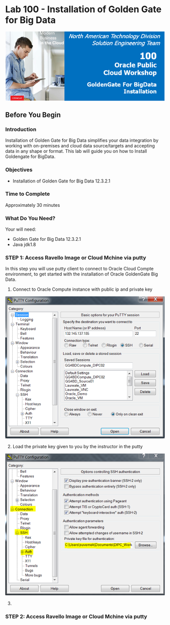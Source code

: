 # Lab 100 -  Installation of Golden Gate for Big Data

![](images/100/image100_0.png)

## Before You Begin

### Introduction
Installation of Golden Gate for Big Data simplifies your data integration by working with on-premises and cloud data source/targets and accepting data in any shape or format. This lab will guide you on how to Install Goldengate for BigData.

### Objectives
- Installation of Golden Gate for Big Data 12.3.2.1

### Time to Complete
Approximately 30 minutes

### What Do You Need?
Your will need:
- Golden Gate for Big Data 12.3.2.1
- Java jdk1.8

### STEP 1: Access Ravello Image or Cloud Mchine via putty

In this step you will use putty client to connect to Oracle Cloud Compte environment, to get started with the installation of Oracle GoldenGate Big Data.

1. Connect to Oracle Compute instance with public ip and private key

![](images/100/image100_1.png)

2. Load the private key given to you by the instructor in the putty 

![](images/100/image100_2.png)

3. 

### STEP 2: Access Ravello Image or Cloud Mchine via putty
